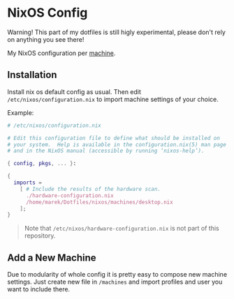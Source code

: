 # NixOS Config

Warning! This part of my dotfiles is still higly experimental, please don't rely on anything you see there!

My NixOS configuration per [machine](machine).

## Installation

Install nix os default config as usual. Then edit `/etc/nixos/configuration.nix` to import machine settings of your choice.

Example:

```nix
# /etc/nixos/configuration.nix

# Edit this configuration file to define what should be installed on
# your system.  Help is available in the configuration.nix(5) man page
# and in the NixOS manual (accessible by running ‘nixos-help’).

{ config, pkgs, ... }:

{
  imports =
    [ # Include the results of the hardware scan.
      ./hardware-configuration.nix
      /home/marek/Dotfiles/nixos/machines/desktop.nix
    ];
}
```

> Note that `/etc/nixos/hardware-configuration.nix` is not part of this repository.

## Add a New Machine

Due to modularity of whole config it is pretty easy to compose new machine settings.
Just create new file in `/machines` and import profiles and user you want to include there.
